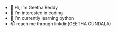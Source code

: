 - 👋 Hi, I’m Geetha Reddy
- 👀 I’m interested in coding
- 🌱 I’m currently learning python
- 📫  reach me through linkdin(GEETHA GUNDALA)

<!---
Geetha-Reddy321/Geetha-Reddy321 is a ✨ special ✨ repository because its `README.md` (this file) appears on your GitHub profile.
You can click the Preview link to take a look at your changes.
--->

